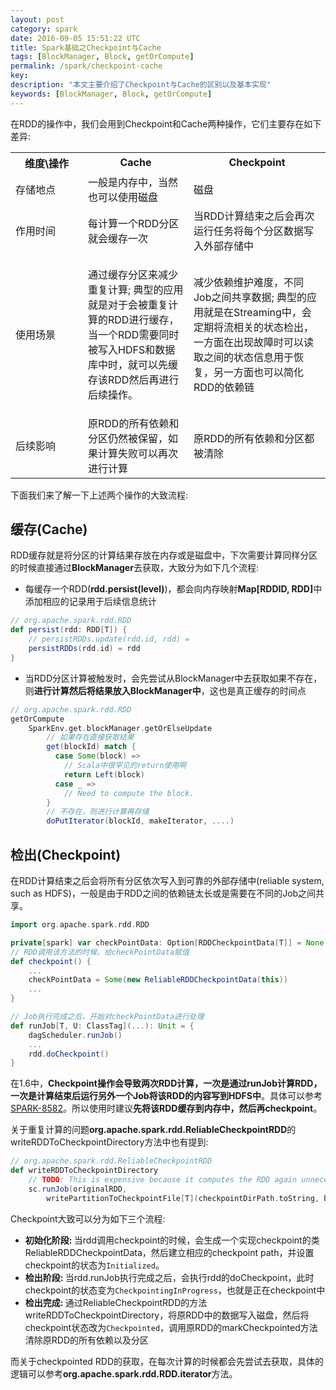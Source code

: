 ```yaml
---
layout: post
category: spark
date: 2016-09-05 15:51:22 UTC
title: Spark基础之Checkpoint与Cache
tags: [BlockManager, Block, getOrCompute]
permalink: /spark/checkpoint-cache
key: 
description: "本文主要介绍了Checkpoint与Cache的区别以及基本实现"
keywords: [BlockManager, Block, getOrCompute]
---
```


在RDD的操作中，我们会用到Checkpoint和Cache两种操作，它们主要存在如下差异:

<table>
    <tr>
        <th width="100">维度\操作</th>
        <td align="center"><b>Cache</b></td>
        <td align="center"><b>Checkpoint</b></td>
    </tr>
    <tr>
        <td>存储地点</td>
        <td>一般是内存中，当然也可以使用磁盘</td>
        <td>磁盘</td>
    </tr>
    <tr>
        <td>作用时间</td>
        <td>每计算一个RDD分区就会缓存一次</td>
        <td>当RDD计算结束之后会再次运行任务将每个分区数据写入外部存储中</td>
    </tr>
    <tr>
        <td>使用场景</td>
        <td>
            <p>
                通过缓存分区来减少重复计算; 
                典型的应用就是对于会被重复计算的RDD进行缓存，当一个RDD需要同时被写入HDFS和数据库中时，就可以先缓存该RDD然后再进行后续操作。
            </p>
        </td>
        <td>
            <p>
            减少依赖维护难度，不同Job之间共享数据; 典型的应用就是在Streaming中，会定期将流相关的状态检出，一方面在出现故障时可以读取之间的状态信息用于恢复，另一方面也可以简化RDD的依赖链
            </p>
        </td>
    </tr>
    <tr>
        <td>后续影响</td>
        <td>原RDD的所有依赖和分区仍然被保留，如果计算失败可以再次进行计算</td>
        <td>原RDD的所有依赖和分区都被清除</td>
    </tr>
</table>

下面我们来了解一下上述两个操作的大致流程:

## 缓存(Cache)

RDD缓存就是将分区的计算结果存放在内存或是磁盘中，下次需要计算同样分区的时候直接通过**BlockManager**去获取，大致分为如下几个流程:

<ul class="item">
    <li>
每缓存一个RDD(<b>rdd.persist(level)</b>)，都会向内存映射<b>Map[RDDID, RDD]</b>中添加相应的记录用于后续信息统计
    </li>
</ul>

```scala
// org.apache.spark.rdd.RDD
def persist(rdd: RDD[T]) {
    // persistRDDs.update(rdd.id, rdd) = 
    persistRDDs(rdd.id) = rdd
}
```

<ul class="item">
    <li>
当RDD分区计算被触发时，会先尝试从BlockManager中去获取如果不存在，则<b>进行计算然后将结果放入BlockManager中</b>，这也是真正缓存的时间点    
    </li>
</ul>

```scala
// org.apache.spark.rdd.RDD
getOrCompute
    SparkEnv.get.blockManager.getOrElseUpdate
        // 如果存在直接获取结果
        get(blockId) match {
          case Some(block) =>
            // Scala中很罕见的return使用啊
            return Left(block)
          case _ =>
            // Need to compute the block.
        }
        // 不存在，则进行计算再存储
        doPutIterator(blockId, makeIterator, ....)
```

## 检出(Checkpoint)

在RDD计算结束之后会将所有分区依次写入到可靠的外部存储中(reliable system, such as HDFS)，一般是由于RDD之间的依赖链太长或是需要在不同的Job之间共享。

```scala
import org.apache.spark.rdd.RDD

private[spark] var checkPointData: Option[RDDCheckpointData[T]] = None
// RDD调用该方法的时候，给checkPointData赋值
def checkpoint() {
    ...
    checkPointData = Some(new ReliableRDDCheckpointData(this))
    ...
}

// Job执行完成之后，开始对checkPointData进行处理
def runJob[T, U: ClassTag](...): Unit = {
    dagScheduler.runJob()
    ...
    rdd.doCheckpoint()
}
```

在1.6中，<b class="highlight">Checkpoint操作会导致两次RDD计算，一次是通过runJob计算RDD，一次是计算结束后运行另外一个Job将该RDD的内容写到HDFS中</b>。具体可以参考[SPARK-8582](https://issues.apache.org/jira/browse/SPARK-8582)。所以使用时建议**先将该RDD缓存到内存中，然后再checkpoint**。

关于重复计算的问题**org.apache.spark.rdd.ReliableCheckpointRDD**的writeRDDToCheckpointDirectory方法中也有提到:

```scala
// org.apache.spark.rdd.ReliableCheckpointRDD
def writeRDDToCheckpointDirectory
    // TODO: This is expensive because it computes the RDD again unnecessarily (SPARK-8582)
    sc.runJob(originalRDD,
        writePartitionToCheckpointFile[T](checkpointDirPath.toString, broadcastedConf) _)
```

Checkpoint大致可以分为如下三个流程:

<ul class="item">
    <li><b>初始化阶段: </b>当rdd调用checkpoint的时候，会生成一个实现checkpoint的类ReliableRDDCheckpointData，然后建立相应的checkpoint path，并设置checkpoint的状态为<code>Initialized</code>。
    </li>
    <li>
        <b>检出阶段: </b> 当rdd.runJob执行完成之后，会执行rdd的doCheckpoint，此时checkpoint的状态变为<code>CheckpointingInProgress</code>，也就是正在checkpoint中
    </li>
    <li>
        <b>检出完成: </b> 通过ReliableCheckpointRDD的方法writeRDDToCheckpointDirectory，将原RDD中的数据写入磁盘，然后将checkpoint状态改为<code>Checkpointed</code>，调用原RDD的markCheckpointed方法清除原RDD的所有依赖以及分区
    </li>
</ul>

而关于checkpointed RDD的获取，在每次计算的时候都会先尝试去获取，具体的逻辑可以参考**org.apache.spark.rdd.RDD.iterator**方法。

